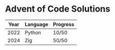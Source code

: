 # Advent of Code Solutions

| Year  | Language | Progress |
| ----- | -------- | -------- |
| 2022  | Python   | 10/50    |
| 2024  | Zig      | 50/50    |
